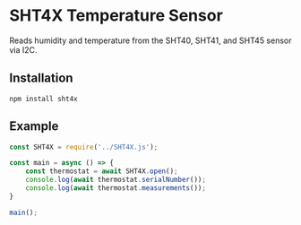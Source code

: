 # SHT4X Temperature Sensor

Reads humidity and temperature from the SHT40, SHT41, and SHT45 sensor via I2C.

## Installation
```
npm install sht4x
```

## Example
```js
const SHT4X = require('../SHT4X.js');

const main = async () => {
    const thermostat = await SHT4X.open();
    console.log(await thermostat.serialNumber());
    console.log(await thermostat.measurements());
}

main();
```